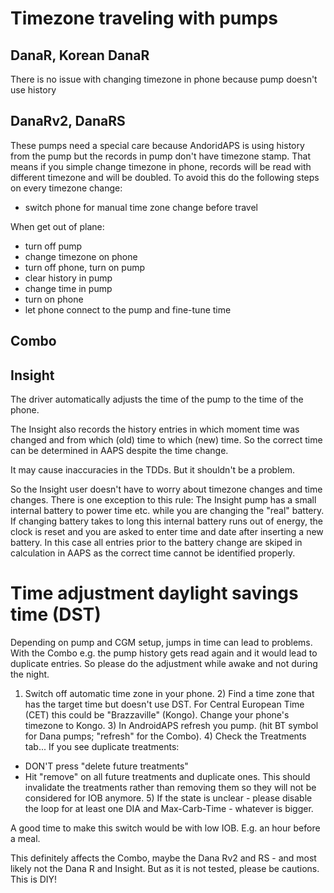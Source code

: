 # Timezone traveling with pumps

## DanaR, Korean DanaR

There is no issue with changing timezone in phone because pump doesn't use history

## DanaRv2, DanaRS

These pumps need a special care because AndoridAPS is using history from the pump but the records in pump don't have timezone stamp. That means if you simple change timezone in phone, records will be read with different timezone and will be doubled. To avoid this do the following steps on every timezone change:

* switch phone for manual time zone change before travel

When get out of plane:

* turn off pump
* change timezone on phone
* turn off phone, turn on pump
* clear history in pump
* change time in pump
* turn on phone
* let phone connect to the pump and fine-tune time

## Combo

## Insight

The driver automatically adjusts the time of the pump to the time of the phone.

The Insight also records the history entries in which moment time was changed and from which (old) time to which (new) time. So the correct time can be determined in AAPS despite the time change.

It may cause inaccuracies in the TDDs. But it shouldn't be a problem.

So the Insight user doesn't have to worry about timezone changes and time changes. There is one exception to this rule: The Insight pump has a small internal battery to power time etc. while you are changing the "real" battery. If changing battery takes to long this internal battery runs out of energy, the clock is reset and you are asked to enter time and date after inserting a new battery. In this case all entries prior to the battery change are skiped in calculation in AAPS as the correct time cannot be identified properly.

# Time adjustment daylight savings time (DST)

Depending on pump and CGM setup, jumps in time can lead to problems. With the Combo e.g. the pump history gets read again and it would lead to duplicate entries. So please do the adjustment while awake and not during the night.

1) Switch off automatic time zone in your phone. 2) Find a time zone that has the target time but doesn't use DST. For Central European Time (CET) this could be "Brazzaville" (Kongo). Change your phone's timezone to Kongo. 3) In AndroidAPS refresh you pump. (hit BT symbol for Dana pumps; "refresh" for the Combo). 4) Check the Treatments tab... If you see duplicate treatments:

* DON'T press "delete future treatments"
* Hit "remove" on all future treatments and duplicate ones. This should invalidate the treatments rather than removing them so they will not be considered for IOB anymore. 5) If the state is unclear - please disable the loop for at least one DIA and Max-Carb-Time - whatever is bigger.

A good time to make this switch would be with low IOB. E.g. an hour before a meal.

This definitely affects the Combo, maybe the Dana Rv2 and RS - and most likely not the Dana R and Insight. But as it is not tested, please be cautions. This is DIY!